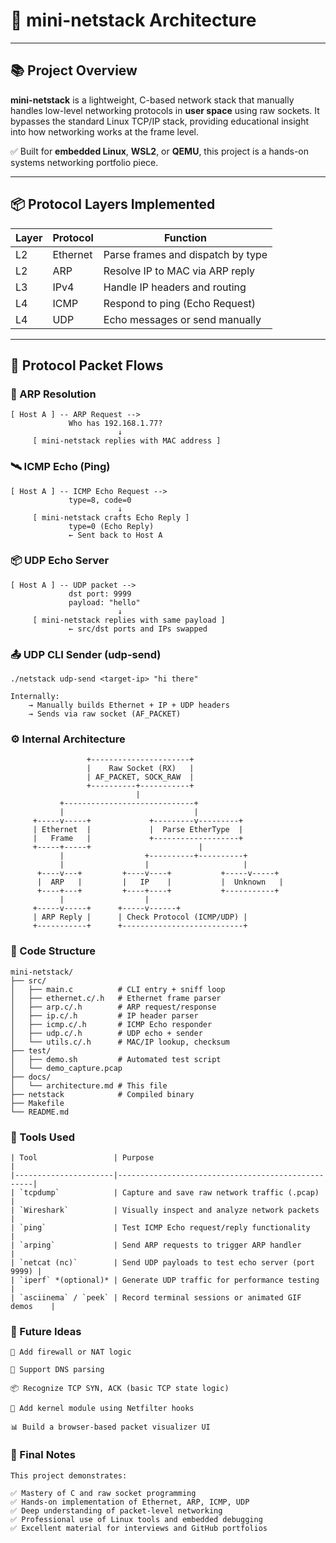 # 🧠 mini-netstack Architecture

---

## 📚 Project Overview

**mini-netstack** is a lightweight, C-based network stack that manually handles low-level networking protocols in **user space** using raw sockets. It bypasses the standard Linux TCP/IP stack, providing educational insight into how networking works at the frame level.

✅ Built for **embedded Linux**, **WSL2**, or **QEMU**, this project is a hands-on systems networking portfolio piece.

---

## 📦 Protocol Layers Implemented

| Layer | Protocol | Function                            |
|-------|----------|-------------------------------------|
| L2    | Ethernet | Parse frames and dispatch by type   |
| L2    | ARP      | Resolve IP to MAC via ARP reply     |
| L3    | IPv4     | Handle IP headers and routing       |
| L4    | ICMP     | Respond to ping (Echo Request)      |
| L4    | UDP      | Echo messages or send manually      |

---

## 🧭 Protocol Packet Flows

### 🔁 ARP Resolution

```text
[ Host A ] -- ARP Request -->
             Who has 192.168.1.77?
                        ↓
     [ mini-netstack replies with MAC address ]
```


### 🛰 ICMP Echo (Ping)

```text
[ Host A ] -- ICMP Echo Request -->
             type=8, code=0
                        ↓
     [ mini-netstack crafts Echo Reply ]
             type=0 (Echo Reply)
             ← Sent back to Host A
```

### 📦 UDP Echo Server

```text
[ Host A ] -- UDP packet -->
             dst port: 9999
             payload: "hello"
                        ↓
     [ mini-netstack replies with same payload ]
             ← src/dst ports and IPs swapped
```

### 📤 UDP CLI Sender (udp-send)

```text
./netstack udp-send <target-ip> "hi there"

Internally:
    → Manually builds Ethernet + IP + UDP headers
    → Sends via raw socket (AF_PACKET)
```

### ⚙️ Internal Architecture

                     +----------------------+
                     |    Raw Socket (RX)   |
                     | AF_PACKET, SOCK_RAW  |
                     +----------+-----------+
                                |
               +-----------------------------+
               |                             |
         +-----v-----+             +---------v---------+
         | Ethernet  |             |  Parse EtherType  |
         |   Frame   |             +-------------------+
         +-----+-----+                        |
               |                  +----------+----------+
               |                  |                     |
          +----v---+         +----v----+           +-----v-----+
          |  ARP   |         |   IP    |           |  Unknown   |
          +----+---+         +----+----+           +-----------+
               |                  |
         +-----v-----+      +-----v------+
         | ARP Reply |      | Check Protocol (ICMP/UDP) |
         +-----------+      +---------------------------+


### 📂 Code Structure
```text
mini-netstack/
├── src/
│   ├── main.c          # CLI entry + sniff loop
│   ├── ethernet.c/.h   # Ethernet frame parser
│   ├── arp.c/.h        # ARP request/response
│   ├── ip.c/.h         # IP header parser
│   ├── icmp.c/.h       # ICMP Echo responder
│   ├── udp.c/.h        # UDP echo + sender
│   └── utils.c/.h      # MAC/IP lookup, checksum
├── test/
│   ├── demo.sh         # Automated test script
│   └── demo_capture.pcap
├── docs/
│   └── architecture.md # This file
├── netstack            # Compiled binary
├── Makefile
└── README.md
```


### 🧪 Tools Used
```text
| Tool                 | Purpose                                           |
|----------------------|---------------------------------------------------|
| `tcpdump`            | Capture and save raw network traffic (.pcap)      |
| `Wireshark`          | Visually inspect and analyze network packets      |
| `ping`               | Test ICMP Echo request/reply functionality        |
| `arping`             | Send ARP requests to trigger ARP handler          |
| `netcat (nc)`        | Send UDP payloads to test echo server (port 9999) |
| `iperf` *(optional)* | Generate UDP traffic for performance testing      |
| `asciinema` / `peek` | Record terminal sessions or animated GIF demos    |
```

### 🧠 Future Ideas
```text
🔐 Add firewall or NAT logic

📡 Support DNS parsing

📦 Recognize TCP SYN, ACK (basic TCP state logic)

🧱 Add kernel module using Netfilter hooks

📊 Build a browser-based packet visualizer UI
```

### 🏁 Final Notes
```text
This project demonstrates:

✅ Mastery of C and raw socket programming
✅ Hands-on implementation of Ethernet, ARP, ICMP, UDP
✅ Deep understanding of packet-level networking
✅ Professional use of Linux tools and embedded debugging
✅ Excellent material for interviews and GitHub portfolios
```